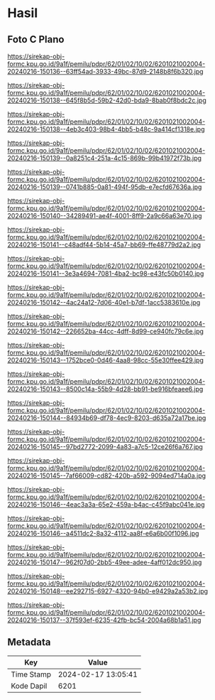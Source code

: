 # Hasil

## Foto C Plano

https://sirekap-obj-formc.kpu.go.id/9a1f/pemilu/pdpr/62/01/02/10/02/6201021002004-20240216-150136--63ff54ad-3933-49bc-87d9-2148b8f6b320.jpg

https://sirekap-obj-formc.kpu.go.id/9a1f/pemilu/pdpr/62/01/02/10/02/6201021002004-20240216-150138--645f8b5d-59b2-42d0-bda9-8bab0f8bdc2c.jpg

https://sirekap-obj-formc.kpu.go.id/9a1f/pemilu/pdpr/62/01/02/10/02/6201021002004-20240216-150138--4eb3c403-98b4-4bb5-b48c-9a414cf1318e.jpg

https://sirekap-obj-formc.kpu.go.id/9a1f/pemilu/pdpr/62/01/02/10/02/6201021002004-20240216-150139--0a8251c4-251a-4c15-869b-99b41972f73b.jpg

https://sirekap-obj-formc.kpu.go.id/9a1f/pemilu/pdpr/62/01/02/10/02/6201021002004-20240216-150139--0741b885-0a81-494f-95db-e7ecfd67636a.jpg

https://sirekap-obj-formc.kpu.go.id/9a1f/pemilu/pdpr/62/01/02/10/02/6201021002004-20240216-150140--34289491-ae4f-4001-8ff9-2a9c66a63e70.jpg

https://sirekap-obj-formc.kpu.go.id/9a1f/pemilu/pdpr/62/01/02/10/02/6201021002004-20240216-150141--c48adf44-5b14-45a7-bb69-ffe48779d2a2.jpg

https://sirekap-obj-formc.kpu.go.id/9a1f/pemilu/pdpr/62/01/02/10/02/6201021002004-20240216-150141--3e3a4694-7081-4ba2-bc98-e43fc50b0140.jpg

https://sirekap-obj-formc.kpu.go.id/9a1f/pemilu/pdpr/62/01/02/10/02/6201021002004-20240216-150142--4ac24a12-7d06-40e1-b7df-1acc5383610e.jpg

https://sirekap-obj-formc.kpu.go.id/9a1f/pemilu/pdpr/62/01/02/10/02/6201021002004-20240216-150142--226652ba-44cc-4dff-8d99-ce940fc79c6e.jpg

https://sirekap-obj-formc.kpu.go.id/9a1f/pemilu/pdpr/62/01/02/10/02/6201021002004-20240216-150143--1752bce0-0d46-4aa8-98cc-55e30ffee429.jpg

https://sirekap-obj-formc.kpu.go.id/9a1f/pemilu/pdpr/62/01/02/10/02/6201021002004-20240216-150143--8500c14a-55b9-4d28-bb91-be916bfeaee6.jpg

https://sirekap-obj-formc.kpu.go.id/9a1f/pemilu/pdpr/62/01/02/10/02/6201021002004-20240216-150144--84934b69-df78-4ec9-8203-d635a72a17be.jpg

https://sirekap-obj-formc.kpu.go.id/9a1f/pemilu/pdpr/62/01/02/10/02/6201021002004-20240216-150145--97bd2772-2099-4a83-a7c5-12ce26f6a767.jpg

https://sirekap-obj-formc.kpu.go.id/9a1f/pemilu/pdpr/62/01/02/10/02/6201021002004-20240216-150145--7af66009-cd82-420b-a592-9094ed714a0a.jpg

https://sirekap-obj-formc.kpu.go.id/9a1f/pemilu/pdpr/62/01/02/10/02/6201021002004-20240216-150146--4eac3a3a-65e2-459a-b4ac-c45f9abc041e.jpg

https://sirekap-obj-formc.kpu.go.id/9a1f/pemilu/pdpr/62/01/02/10/02/6201021002004-20240216-150146--a4511dc2-8a32-4112-aa8f-e6a6b00f1096.jpg

https://sirekap-obj-formc.kpu.go.id/9a1f/pemilu/pdpr/62/01/02/10/02/6201021002004-20240216-150147--962f07d0-2bb5-49ee-adee-4aff012dc950.jpg

https://sirekap-obj-formc.kpu.go.id/9a1f/pemilu/pdpr/62/01/02/10/02/6201021002004-20240216-150148--ee292715-6927-4320-94b0-e9429a2a53b2.jpg

https://sirekap-obj-formc.kpu.go.id/9a1f/pemilu/pdpr/62/01/02/10/02/6201021002004-20240216-150137--37f593ef-6235-42fb-bc54-2004a68b1a51.jpg


## Metadata

| Key        | Value               |
| ---------- | ------------------- |
| Time Stamp | 2024-02-17 13:05:41 |
| Kode Dapil | 6201                |



